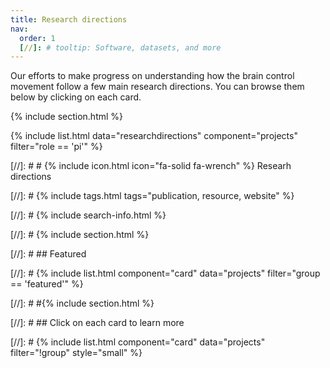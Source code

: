 ```yaml
---
title: Research directions
nav:
  order: 1
  [//]: # tooltip: Software, datasets, and more
---
```


Our efforts to make progress on understanding how the brain control movement follow a few main research directions. You can browse them below by clicking on each card.

{% include section.html %}

{% include list.html data="researchdirections" component="projects" filter="role == 'pi'" %}

[//]: # # {% include icon.html icon="fa-solid fa-wrench" %} Researh directions

[//]: # {% include tags.html tags="publication, resource, website" %}

[//]: # {% include search-info.html %}

[//]: # {% include section.html %}

[//]: # ## Featured

[//]: # {% include list.html component="card" data="projects" filter="group == 'featured'" %}

[//]: # #{% include section.html %}

[//]: # ## Click on each card to learn more

[//]: # {% include list.html component="card" data="projects" filter="!group" style="small" %}
